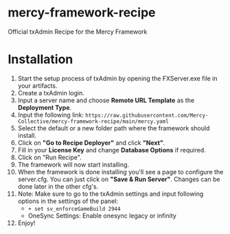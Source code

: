 # mercy-framework-recipe
Official txAdmin Recipe for the Mercy Framework

# Installation
1. Start the setup process of txAdmin by opening the FXServer.exe file in your artifacts.
2. Create a txAdmin login.
3. Input a server name and choose **Remote URL Template** as the **Deployment Type**.
4. Input the following link: `https://raw.githubusercontent.com/Mercy-Collective/mercy-framework-recipe/main/mercy.yaml`
5. Select the default or a new folder path where the framework should install.
6. Click on **"Go to Recipe Deployer"** and click **"Next"**.
7. Fill in your **License Key** and change **Database Options** if required.
8. Click on "Run Recipe".
9. The framework will now start installing.
10. When the framework is done installing you'll see a page to configure the server.cfg. You can just click on **"Save & Run Server"**. Changes can be done later in the other cfg's.
11. Note: Make sure to go to the txAdmin settings and input following options in the settings of the panel:
    - `+ set sv_enforceGameBuild 2944`
    - OneSync Settings: Enable onesync legacy or infinity
12. Enjoy!



   
